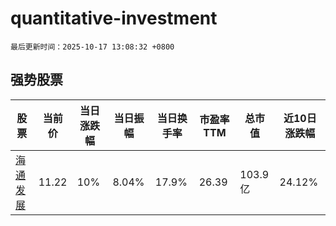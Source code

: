 # quantitative-investment

`最后更新时间：2025-10-17 13:08:32 +0800`

## 强势股票

|股票|当前价|当日涨跌幅|当日振幅|当日换手率|市盈率TTM|总市值|近10日涨跌幅|
|----|----|----|----|----|----|----|----|
|[海通发展](https://xueqiu.com/S/SH603162)|11.22|10%|8.04%|17.9%|26.39|103.9亿|24.12%|

